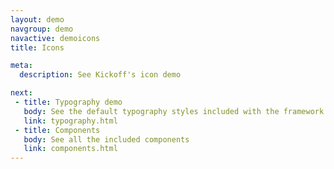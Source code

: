 ```yaml
---
layout: demo
navgroup: demo
navactive: demoicons
title: Icons

meta:
  description: See Kickoff's icon demo

next:
 - title: Typography demo
   body: See the default typography styles included with the framework
   link: typography.html
 - title: Components
   body: See all the included components
   link: components.html
---
```

